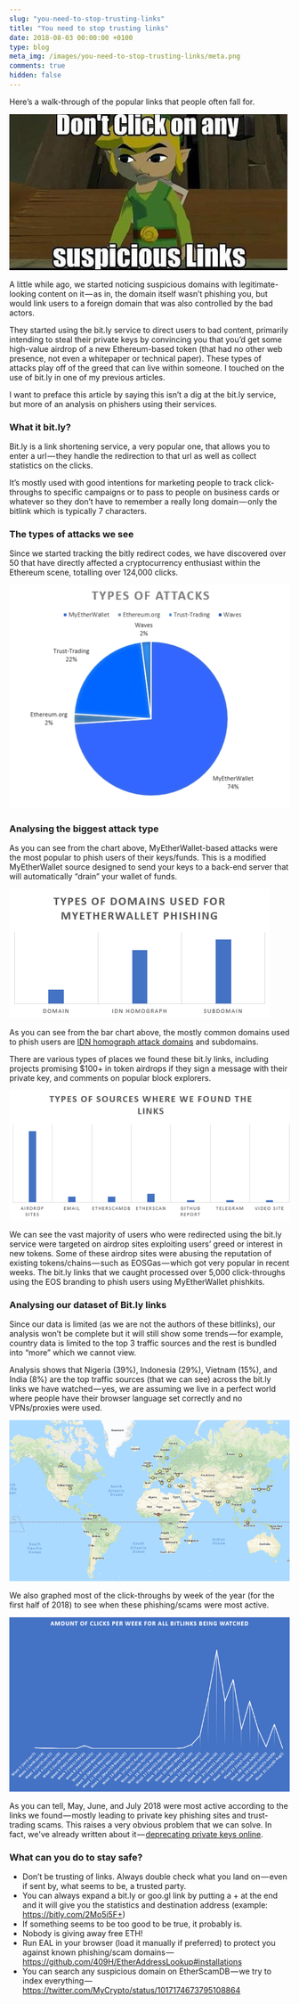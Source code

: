 ```yaml
---
slug: "you-need-to-stop-trusting-links"
title: "You need to stop trusting links"
date: 2018-08-03 00:00:00 +0100
type: blog
meta_img: /images/you-need-to-stop-trusting-links/meta.png 
comments: true
hidden: false
---
```


Here’s a walk-through of the popular links that people often fall for.

![1](./images/you-need-to-stop-trusting-links/1.jpeg)

A little while ago, we started noticing suspicious domains with legitimate-looking content on it — as in, the domain itself wasn’t phishing you, but would link users to a foreign domain that was also controlled by the bad actors.

They started using the bit.ly service to direct users to bad content, primarily intending to steal their private keys by convincing you that you’d get some high-value airdrop of a new Ethereum-based token (that had no other web presence, not even a whitepaper or technical paper). These types of attacks play off of the greed that can live within someone. I touched on the use of bit.ly in one of my previous articles.

I want to preface this article by saying this isn’t a dig at the bit.ly service, but more of an analysis on phishers using their services.

### What it bit.ly?

Bit.ly is a link shortening service, a very popular one, that allows you to enter a url — they handle the redirection to that url as well as collect statistics on the clicks.

It’s mostly used with good intentions for marketing people to track click-throughs to specific campaigns or to pass to people on business cards or whatever so they don’t have to remember a really long domain — only the bitlink which is typically 7 characters.

### The types of attacks we see

Since we started tracking the bitly redirect codes, we have discovered over 50 that have directly affected a cryptocurrency enthusiast within the Ethereum scene, totalling over 124,000 clicks.

![2](./images/you-need-to-stop-trusting-links/2.png)

### Analysing the biggest attack type

As you can see from the chart above, MyEtherWallet-based attacks were the most popular to phish users of their keys/funds. This is a modified MyEtherWallet source designed to send your keys to a back-end server that will automatically “drain” your wallet of funds.

![3](./images/you-need-to-stop-trusting-links/3.png)

As you can see from the bar chart above, the mostly common domains used to phish users are [IDN homograph attack domains](https://en.wikipedia.org/wiki/IDN_homograph_attack) and subdomains.

There are various types of places we found these bit.ly links, including projects promising $100+ in token airdrops if they sign a message with their private key, and comments on popular block explorers.

![4](./images/you-need-to-stop-trusting-links/4.png)

We can see the vast majority of users who were redirected using the bit.ly service were targeted on airdrop sites exploiting users’ greed or interest in new tokens. Some of these airdrop sites were abusing the reputation of existing tokens/chains — such as EOSGas — which got very popular in recent weeks. The bit.ly links that we caught processed over 5,000 click-throughs using the EOS branding to phish users using MyEtherWallet phishkits.

### Analysing our dataset of Bit.ly links

Since our data is limited (as we are not the authors of these bitlinks), our analysis won’t be complete but it will still show some trends — for example, country data is limited to the top 3 traffic sources and the rest is bundled into “more” which we cannot view.

Analysis shows that Nigeria (39%), Indonesia (29%), Vietnam (15%), and India (8%) are the top traffic sources (that we can see) across the bit.ly links we have watched — yes, we are assuming we live in a perfect world where people have their browser language set correctly and no VPNs/proxies were used.

![5](./images/you-need-to-stop-trusting-links/5.png)

We also graphed most of the click-throughs by week of the year (for the first half of 2018) to see when these phishing/scams were most active.

![6](./images/you-need-to-stop-trusting-links/6.png)

As you can tell, May, June, and July 2018 were most active according to the links we found — mostly leading to private key phishing sites and trust-trading scams. This raises a very obvious problem that we can solve. In fact, we've already written about it — [deprecating private keys online](https://medium.com/mycrypto/a-safer-mycrypto-79d65196e7d8).

### What can you do to stay safe?

* Don’t be trusting of links. Always double check what you land on — even if sent by, what seems to be, a trusted party.
* You can always expand a bit.ly or goo.gl link by putting a + at the end and it will give you the statistics and destination address (example: https://bitly.com/2Mo5i5F+)
* If something seems to be too good to be true, it probably is.
* Nobody is giving away free ETH!
* Run EAL in your browser (load it manually if preferred) to protect you against known phishing/scam domains — https://github.com/409H/EtherAddressLookup#installations
* You can search any suspicious domain on EtherScamDB — we try to index everything — https://twitter.com/MyCrypto/status/1017174673795108864